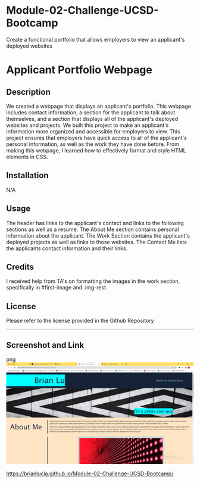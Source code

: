 # Module-02-Challenge-UCSD-Bootcamp
Create a functional portfolio that allows employers to view an applicant's deployed websites

# Applicant Portfolio Webpage

## Description

We created a webpage that displays an applicant's portfolio. This webpage includes contact information, a section for the applicant to talk about themselves, and a section that displays all of the applicant's deployed websites and projects. We built this project to make an applicant's information more organized and accessible for employers to view. This project ensures that employers have quick access to all of the applicant's personal information, as well as the work they have done before. From making this webpage, I learned how to effectively format and style HTML elements in CSS.

## Installation

N/A

## Usage

The header has links to the applicant's contact and links to the following sections as well as a resume. The About Me section contains personal information about the applicant. The Work Section contains the applicant's deployed projects as well as links to those websites. The Contact Me lists the applicants contact information and their links.

## Credits

I received help from TA's on formatting the images in the work section, specifically in #first-image and .img-rest.

## License

Please refer to the license provided in the Github Repository

---

## Screenshot and Link
png![screenshot](assets/images/module02-screenshot.png)

https://brianlucla.github.io/Module-02-Challenge-UCSD-Bootcamp/

